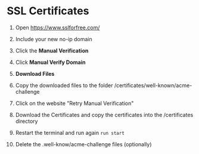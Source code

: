 # SSL Certificates

1. Open https://www.sslforfree.com/

2. Include your new no-ip domain
3. Click the **Manual Verification**
4. Click **Manual Verify Domain**
5. **Download Files**
6. Copy the downloaded files to the folder /certificates/well-known/acme-challenge
7. Click on the website "Retry Manual Verification"
8. Download the Certificates and copy the certificates into the /certificates directory
9. Restart the terminal and run again `run start`
10. Delete the .well-know/acme-challenge files (optionally)